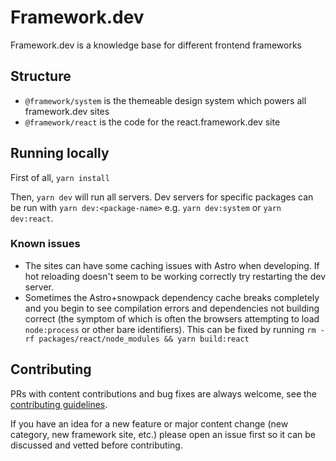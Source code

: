 # Framework.dev

Framework.dev is a knowledge base for different frontend frameworks

## Structure

- `@framework/system` is the themeable design system which powers all
  framework.dev sites
- `@framework/react` is the code for the react.framework.dev site

## Running locally

First of all, `yarn install`

Then, `yarn dev` will run all servers. Dev servers for specific packages can be
run with `yarn dev:<package-name>` e.g. `yarn dev:system` or `yarn dev:react`.

### Known issues

- The sites can have some caching issues with Astro when developing. If hot
  reloading doesn't seem to be working correctly try restarting the dev server.
- Sometimes the Astro+snowpack dependency cache breaks completely and you begin
  to see compilation errors and dependencies not building correct (the symptom
  of which is often the browsers attempting to load `node:process` or other bare
  identifiers). This can be fixed by running
  `rm -rf packages/react/node_modules && yarn build:react`

## Contributing

PRs with content contributions and bug fixes are always welcome, see the
[contributing guidelines](./CONTRIBUTING.md).

If you have an idea for a new feature or major content change (new category, new
framework site, etc.) please open an issue first so it can be discussed and
vetted before contributing.
